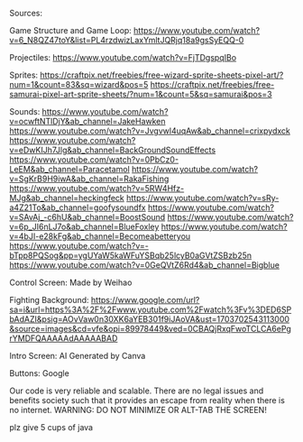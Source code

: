 Sources:

Game Structure and Game Loop: https://www.youtube.com/watch?v=6_N8QZ47toY&list=PL4rzdwizLaxYmltJQRjq18a9gsSyEQQ-0

Projectiles: https://www.youtube.com/watch?v=FjTDgspqIBo

Sprites: https://craftpix.net/freebies/free-wizard-sprite-sheets-pixel-art/?num=1&count=83&sq=wizard&pos=5
         https://craftpix.net/freebies/free-samurai-pixel-art-sprite-sheets/?num=1&count=5&sq=samurai&pos=3
         
Sounds: 
https://www.youtube.com/watch?v=ocwftNTlDjY&ab_channel=JakeHawken
https://www.youtube.com/watch?v=Jvgvwl4uqAw&ab_channel=crixpydxck
https://www.youtube.com/watch?v=eDwKIJh7Jlg&ab_channel=BackGroundSoundEffects
https://www.youtube.com/watch?v=0PbCz0-LeEM&ab_channel=Paracetamol
https://www.youtube.com/watch?v=SgKrB9H9iwA&ab_channel=RakaFishing
https://www.youtube.com/watch?v=5RW4Hfz-MJg&ab_channel=heckingfeck
https://www.youtube.com/watch?v=sRy-a4Z21To&ab_channel=goofysoundfx
https://www.youtube.com/watch?v=SAvAj_-c6hU&ab_channel=BoostSound
https://www.youtube.com/watch?v=6p_JI6nLJ7o&ab_channel=BlueFoxley
https://www.youtube.com/watch?v=4bJI-e28kFg&ab_channel=Becomeabetteryou
https://www.youtube.com/watch?v=-bTpp8PQSog&pp=ygUYaW5kaWFuYSBqb25lcyB0aGVtZSBzb25n
https://www.youtube.com/watch?v=0GeQVtZ6Rd4&ab_channel=Bigblue

Control Screen: Made by Weihao

Fighting Background: https://www.google.com/url?sa=i&url=https%3A%2F%2Fwww.youtube.com%2Fwatch%3Fv%3DED6SPbAdAZI&psig=AOvVaw0n30XK6aYEB301f9iJAoVA&ust=1703702543113000&source=images&cd=vfe&opi=89978449&ved=0CBAQjRxqFwoTCLCA6ePgrYMDFQAAAAAdAAAAABAD

Intro Screen: AI Generated by Canva

Buttons: Google


Our code is very reliable and scalable. There are no legal issues and benefits society such that it provides an escape from reality when there is no internet.
WARNING: DO NOT MINIMIZE OR ALT-TAB THE SCREEN!

plz give 5 cups of java


